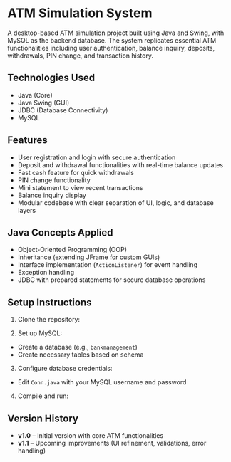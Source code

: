 # ATM Simulation System

A desktop-based ATM simulation project built using Java and Swing, with MySQL as the backend database. The system replicates essential ATM functionalities including user authentication, balance inquiry, deposits, withdrawals, PIN change, and transaction history.

## Technologies Used

- Java (Core)
- Java Swing (GUI)
- JDBC (Database Connectivity)
- MySQL

## Features

- User registration and login with secure authentication
- Deposit and withdrawal functionalities with real-time balance updates
- Fast cash feature for quick withdrawals
- PIN change functionality
- Mini statement to view recent transactions
- Balance inquiry display
- Modular codebase with clear separation of UI, logic, and database layers

## Java Concepts Applied

- Object-Oriented Programming (OOP)
- Inheritance (extending JFrame for custom GUIs)
- Interface implementation (`ActionListener`) for event handling
- Exception handling
- JDBC with prepared statements for secure database operations

## Setup Instructions

1. Clone the repository:

2. Set up MySQL:
- Create a database (e.g., `bankmanagement`)
- Create necessary tables based on schema

3. Configure database credentials:
- Edit `Conn.java` with your MySQL username and password

4. Compile and run:

## Version History

- **v1.0** – Initial version with core ATM functionalities
- **v1.1** – Upcoming improvements (UI refinement, validations, error handling)
